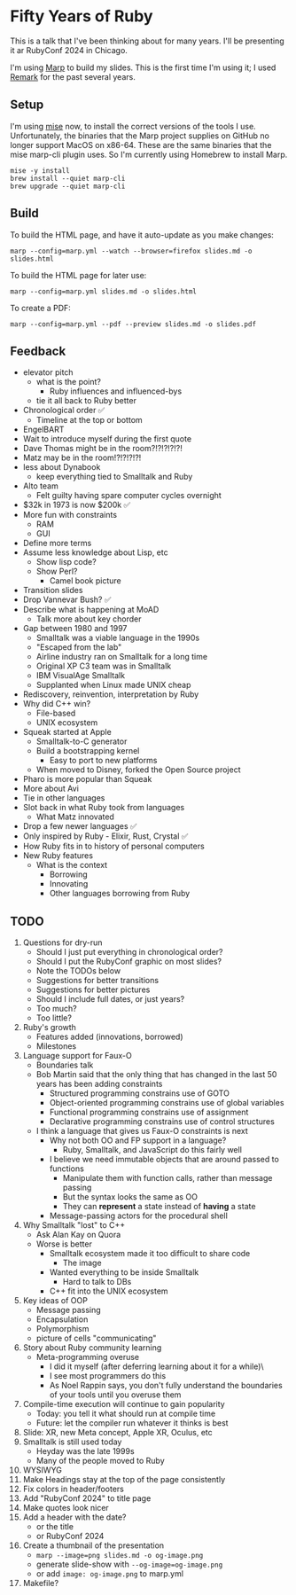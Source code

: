 # Fifty Years of Ruby

This is a talk that I've been thinking about for many years.
I'll be presenting it ar RubyConf 2024 in Chicago.

I'm using [Marp](https://marp.app) to build my slides.
This is the first time I'm using it; I used [Remark](https://remarkjs.com) for the past several years.

## Setup

I'm using [mise](https://mise.jdx.dev) now, to install the correct versions of the tools I use.
Unfortunately, the binaries that the Marp project supplies on GitHub no longer support MacOS on x86-64.
These are the same binaries that the mise marp-cli plugin uses.
So I'm currently using Homebrew to install Marp.

~~~ shell
mise -y install
brew install --quiet marp-cli
brew upgrade --quiet marp-cli
~~~

## Build

To build the HTML page, and have it auto-update as you make changes:

~~~ shell
marp --config=marp.yml --watch --browser=firefox slides.md -o slides.html
~~~

To build the HTML page for later use:

~~~ shell
marp --config=marp.yml slides.md -o slides.html
~~~

To create a PDF:

~~~ shell
marp --config=marp.yml --pdf --preview slides.md -o slides.pdf
~~~


## Feedback

- elevator pitch
    - what is the point?
        - Ruby influences and influenced-bys
    - tie it all back to Ruby better
- Chronological order ✅
    - Timeline at the top or bottom
- EngelBART
- Wait to introduce myself during the first quote
- Dave Thomas might be in the room?!?!?!?!?!
- Matz may be in the room!?!?!?!?!
- less about Dynabook
    - keep everything tied to Smalltalk and Ruby
- Alto team
    - Felt guilty having spare computer cycles overnight
- $32k in 1973 is now $200k ✅
- More fun with constraints
    - RAM
    - GUI
- Define more terms
- Assume less knowledge about Lisp, etc
    - Show lisp code?
    - Show Perl?
        - Camel book picture
- Transition slides
- Drop Vannevar Bush? ✅
- Describe what is happening at MoAD
    - Talk more about key chorder
- Gap between 1980 and 1997
    - Smalltalk was a viable language in the 1990s
    - "Escaped from the lab"
    - Airline industry ran on Smalltalk for a long time
    - Original XP C3 team was in Smalltalk
    - IBM VisualAge Smalltalk
    - Supplanted when Linux made UNIX cheap
- Rediscovery, reinvention, interpretation by Ruby
- Why did C++ win?
    - File-based
    - UNIX ecosystem
- Squeak started at Apple
    - Smalltalk-to-C generator
    - Build a bootstrapping kernel
        - Easy to port to new platforms
    - When moved to Disney, forked the Open Source project
- Pharo is more popular than Squeak
- More about Avi
- Tie in other languages
- Slot back in what Ruby took from languages
    - What Matz innovated
- Drop a few newer languages ✅
- Only inspired by Ruby - Elixir, Rust, Crystal ✅
- How Ruby fits in to history of personal computers
- New Ruby features
    - What is the context
        - Borrowing
        - Innovating
        - Other languages borrowing from Ruby

## TODO

1. Questions for dry-run
    - Should I just put everything in chronological order?
    - Should I put the RubyConf graphic on most slides?
    - Note the TODOs below
    - Suggestions for better transitions
    - Suggestions for better pictures
    - Should I include full dates, or just years?
    - Too much?
    - Too little?
2. Ruby's growth
    - Features added (innovations, borrowed)
    - Milestones
3. Language support for Faux-O
    - Boundaries talk
    - Bob Martin said that the only thing that has changed in the last 50 years has been adding constraints
        - Structured programming constrains use of GOTO
        - Object-oriented programming constrains use of global variables
        - Functional programming constrains use of assignment
        - Declarative programming constrains use of control structures
    - I think a language that gives us Faux-O constraints is next
        - Why not both OO and FP support in a language?
            - Ruby, Smalltalk, and JavaScript do this fairly well
        - I believe we need immutable objects that are around passed to functions
            - Manipulate them with function calls, rather than message passing
            - But the syntax looks the same as OO
            - They can **represent** a state instead of **having** a state
        - Message-passing actors for the procedural shell
4. Why Smalltalk "lost" to C++
    - Ask Alan Kay on Quora
    - Worse is better
        - Smalltalk ecosystem made it too difficult to share code
            - The image
        - Wanted everything to be inside Smalltalk
            - Hard to talk to DBs
      - C++ fit into the UNIX ecosystem
5. Key ideas of OOP
    - Message passing
    - Encapsulation
    - Polymorphism
    - picture of cells "communicating"
6. Story about Ruby community learning
    - Meta-programming overuse
        - I did it myself (after deferring learning about it for a while)\
        - I see most programmers do this
        - As Noel Rappin says, you don't fully understand the boundaries of your tools until you overuse them
7. Compile-time execution will continue to gain popularity
    - Today: you tell it what should run at compile time
    - Future: let the compiler run whatever it thinks is best
8. Slide: XR, new Meta concept, Apple XR, Oculus, etc
9.  Smalltalk is still used today
    - Heyday was the late 1999s
    - Many of the people moved to Ruby
10. WYSIWYG
11. Make Headings stay at the top of the page consistently
12. Fix colors in header/footers
13. Add "RubyConf 2024" to title page
14. Make quotes look nicer
16. Add a header with the date?
    - or the title
    - or RubyConf 2024
17. Create a thumbnail of the presentation
    - `marp --image=png slides.md -o og-image.png`
    - generate slide-show with `--og-image=og-image.png`
    - or add `image: og-image.png` to marp.yml
18. Makefile?
